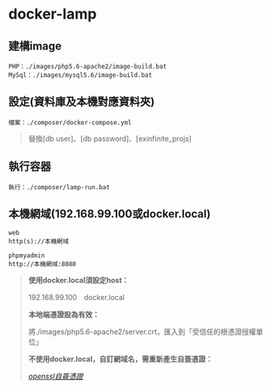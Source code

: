 # docker-lamp

## 建構image
    PHP：./images/php5.6-apache2/image-build.bat
    MySql：./images/mysql5.6/image-build.bat

## 設定(資料庫及本機對應資料夾)
    檔案：./composer/docker-compose.yml
> 替換[db user]、[db password]、[exinfinite_projs]

## 執行容器
    執行：./composer/lamp-run.bat

## 本機網域(192.168.99.100或docker.local)
    web
    http(s)://本機網域

    phpmyadmin
    http://本機網域:8080

> **使用docker.local須設定host：**
>
> 192.168.99.100　docker.local
>
> **本地端憑證設為有效：**
>
> 將./images/php5.6-apache2/server.crt，匯入到「受信任的根憑證授權單位」
>
> **不使用docker.local，自訂網域名，需重新產生自簽憑證：**
>
>  _<ins>[openssl自簽憑證](https://gist.github.com/exinfinite/484346835b1cc2de6282e58eb6c2dbcc)</ins>_
